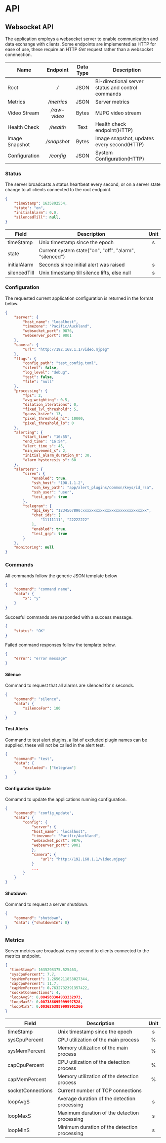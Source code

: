 # API

## Websocket API
The application employs a websocket server to enable communication and data exchange with clients. Some endpoints are implemented as HTTP for ease of use, these require an HTTP *Get* request rather than a websocket connnection.

| Name           | Endpoint      | Data Type | Description                                          |
| -------------- |:-------------:|:---------:| ---------------------------------------------------- |
| Root           | */*           | JSON      | Bi-directional server status and control commands    |
| Metrics        | */metrics*    | JSON      | Server metrics                                       |
| Video Stream   | */raw-video*  | Bytes     | MJPG video stream                                    |
| Health Check   | */health*     | Text      | Health check endpoint(HTTP)                          |
| Image Snapshot | */snapshot*   | Bytes     | Image snapshot, updates every second(HTTP)           |
| Configuration  | */config*     | JSON      | System Configuration(HTTP)                           |

### Status

The server broadcasts a status heartbeat every second, or on a server state change to all clients connected to the root endpoint.
``` json
{
    "timeStamp": 1635802554,
    "state": "on",
    "initialAlarm": 0.0,
    "silencedTill": null,
}

```
| Field              | Description                                             | Unit  |
| ------------------ | ------------------------------------------------------- |:-----:|
| timeStamp          | Unix timestamp since the epoch                          | s     |
| state              | Current system state("on", "off", "alarm", "silenced")  |       |
| initialAlarm       | Seconds since initial alert was raised                  | s     |
| silencedTill       | Unix timestamp till silence lifts, else null            | s     |


### Configuration
The requested current application configuration is returned in the format below.

``` json
{
    "server": {
        "host_name": "localhost",
        "timezone": "Pacific/Auckland",
        "websocket_port": 9876,
        "webserver_port": 9001
    },
    "camera": {
        "url": "http://192.168.1.1/video.mjpeg"
    },
    "flags": {
        "config_path": "test_config.toml",
        "silent": false,
        "log_level": "debug",
        "test": false,
        "file": "null"
    },
    "processing": {
        "fps": 2,
        "avg_weighting": 0.5,
        "dilation_iterations": 0,
        "fixed_lvl_threshold": 5,
        "gauss_ksize": 13,
        "pixel_threshold_hi": 10000,
        "pixel_threshold_lo": 0
    },
    "alerting": {
        "start_time": "16:55",
        "end_time": "16:54",
        "alert_time_s": 45,
        "min_movement_s": 2,
        "initial_alarm_duration_m": 30,
        "alarm_hysteresis_s": 60
    },
    "alerters": {
        "siren": {
            "enabled": true,
            "ssh_host": "198.1.1.2",
            "ssh_key_path": "app/alert_plugins/common/keys/id_rsa",
            "ssh_user": "user",
            "test_grp": true
        },
        "telegram": {
            "api_key": "1234567890:xxxxxxxxxxxxxxxxxxxxxxxxxxxxx",
            "chat_ids": [
                "11111111", "22222222"
            ],
            "enabled": true,
            "test_grp": true
        }
    },
    "monitoring": null
}
```



### Commands

All commands follow the generic JSON template below

``` json
{
    "command": "command name",
    "data": {
        "x": "y"
    }
}
```

Succesful commands are responded with a success message.

``` json
{
    "status": "OK"
}
```

Failed command responses follow the template below.

``` json
{
    "error": "error message"
}
```

#### Silence

Command to request that all alarms are silenced for *n* seconds.

``` json
{
    "command": "silence",
    "data": {
        "silenceFor": 180
    }
}
```

#### Test Alerts

Command to test alert plugins, a list of excluded plugin names can be supplied, these will not be called in the alert test.

``` json
{
    "command": "test",
    "data": {
        "excluded": ["telegram"]
    }
}
```

#### Configuration Update

Comamnd to update the applications running configuration.

``` json
{
    "command": "config_update",
    "data": {
        "config": {
            "server": {
            "host_name": "localhost",
            "timezone": "Pacific/Auckland",
            "websocket_port": 9876,
            "webserver_port": 9001
            },
            "camera": {
                "url": "http://192.168.1.1/video.mjpeg"
            }
            ...
        }
    }
}
```

#### Shutdown

Command to request a server shutdown.

``` json
{
    "command": "shutdown",
    "data": {"shutdownIn": 0}
}
```

### Metrics
Server metrics are broadcast every second to clients connected to the metrics endpoint.

``` json
{
  "timeStamp": 1635298375.525463,
  "sysCpuPercent": 7.7,
  "sysMemPercent": 1.2656211853027344,
  "capCpuPercent": 11.7,
  "capMemPercent": 0.7632732391357422,
  "socketConnections": 4,
  "loopAvgS": 0.004583304933332973,
  "loopMaxS": 0.007386695999997528,
  "loopMinS": 0.0036263889999901266
}
```

| Field              | Description                                             | Unit  |
| ------------------ | ------------------------------------------------------- |:-----:|
| timeStamp          | Unix timestamp since the epoch                          | s     |
| sysCpuPercent      | CPU utilization of the main process                     | %     |
| sysMemPercent      | Memory utilization of the main process                  | %     |
| capCpuPercent      | CPU utilization of the detection process                | %     |
| capMemPercent      | Memory utilization of the detection process             | %     |
| socketConnections  | Current number of TCP connections                       |       |
| loopAvgS           | Average duration of the detection processing            | s     |
| loopMaxS           | Maximum duration of the detection processing            | s     |
| loopMinS           | Minimum duration of the detection processing            | s     |

